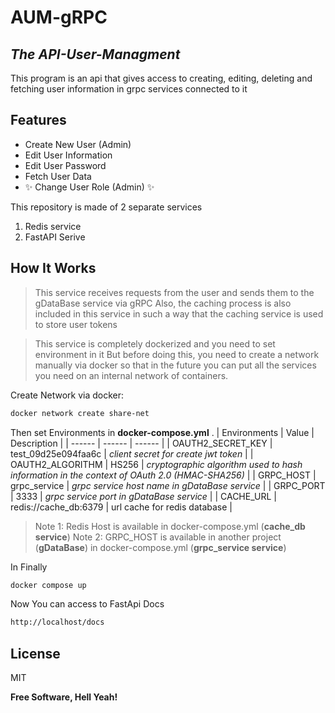 # AUM-gRPC
## _The API-User-Managment_
This program is an api that gives access to creating, editing, deleting and fetching user information in grpc services connected to it

## Features

- Create New User (Admin)
- Edit User Information
- Edit User Password
- Fetch User Data
- ✨ Change User Role (Admin) ✨


This repository is made of 2 separate services
1. Redis service
2. FastAPI Serive






## How It Works
> This service receives requests from the user and sends them to the gDataBase service via gRPC
Also, the caching process is also included in this service in such a way that the caching service is used to store user tokens

> 
> This service is completely dockerized and you need to set environment in it
> But before doing this, you need to create a network manually via docker so that in the
> future you can put all the services you need on an internal network of
> containers.

Create Network via docker:

```sh
docker network create share-net
```

Then set Environments in __docker-compose.yml__ .
| Environments | Value | Description |
| ------ | ------ | ------ |
| OAUTH2_SECRET_KEY | test_09d25e094faa6c | _client secret for create jwt token_ |
| OAUTH2_ALGORITHM | HS256 | _cryptographic algorithm used to hash information in the context of OAuth 2.0 (HMAC-SHA256)_ |
| GRPC_HOST | grpc_service | _grpc service host name in gDataBase service_ |
| GRPC_PORT | 3333 | _grpc service port in gDataBase service_ |
| CACHE_URL | redis://cache_db:6379 | url cache for redis database |

> Note 1: Redis Host is available in docker-compose.yml (**cache_db service**)
> Note 2: GRPC_HOST is available in another project (__gDataBase__) in docker-compose.yml  (**grpc_service service**)

In Finally
```sh
docker compose up
```

Now You can access to FastApi Docs 
```sh
http://localhost/docs
```

## License

MIT

**Free Software, Hell Yeah!**
